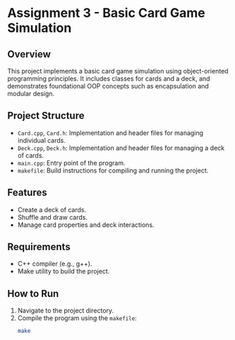 # Assignment 3 - Basic Card Game Simulation

## Overview
This project implements a basic card game simulation using object-oriented programming principles. It includes classes for cards and a deck, and demonstrates foundational OOP concepts such as encapsulation and modular design.

## Project Structure
- `Card.cpp`, `Card.h`: Implementation and header files for managing individual cards.
- `Deck.cpp`, `Deck.h`: Implementation and header files for managing a deck of cards.
- `main.cpp`: Entry point of the program.
- `makefile`: Build instructions for compiling and running the project.

## Features
- Create a deck of cards.
- Shuffle and draw cards.
- Manage card properties and deck interactions.

## Requirements
- C++ compiler (e.g., g++).
- Make utility to build the project.

## How to Run
1. Navigate to the project directory.
2. Compile the program using the `makefile`:
   ```bash
   make
